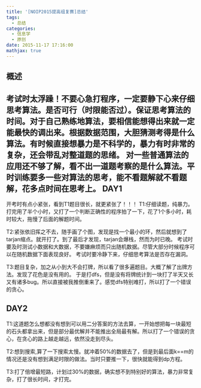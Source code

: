 ```yaml
---
title: '[NOIP2015提高组复赛]总结'
tags:
  - 总结
categories:
  - 信息学
  - 原创
date: 2015-11-17 17:16:00
mathjax: true
---
```

**概述**
--
考试时太浮躁！不要心急打程序，一定要静下心来仔细思考算法。是否可行（时限能否过）。保证思考算法的时间。对于自己熟练地算法，要相信能想得出来就一定能最快的调出来。根据数据范围，大胆猜测考得是什么算法。有时候直接想暴力是不科学的，暴力有时非常的复杂，还会带乱对整道题的思绪。
对一些普通算法的应用还不够了解，看不出一道题考察的是什么算法。平时训练要多一些对算法的思考，能不看题解就不看题解，花多点时间在思考上。
**DAY1**
--
开考时有点小紧张，看到T1题目很长，就更紧张了！！！
T1:仔细读题，纯暴力。打完用了半个小时，又打了一个判断正确性的程序拍了一下，花了1个多小时，耗时较大，拖慢了后面的解题时间。

T2:紧张依旧挥之不去，随手画了个图，发现是找一个最小的环，然后就想到了tarjan缩点。就开打了。到了最后才发现，tarjan会爆栈，然而为时已晚。
考试时要及时测试小数据和大数据，不要嫌麻烦而只出随机数据。尽管大部分时候程序可以在随机数据下面表现良好。
考试时要冷静下来，仔细思考算法是否存在漏洞。

T3:题目复杂，加之从小到大不会打牌，所以看了很多遍题目。大概了解了出牌方法。发现了花色是没有用的。
于是打dfs，但是没有将牌统计到一块打了半天又长又有诸多bug。所以直接被我推倒重来了。感觉dfs特别难打，所以打了一个错误的贪心。

**DAY2**
--
T1:这道题怎么想都没有想到可以用二分答案的方法去算，一开始想把每一块最短的石头都拿出来，但是部分最优解并不能推出全局最有解。所以打了一个错误的贪心，在贪心的路上越走越远，依然没走到尽头。

T2:想到搜索,算了一下搜索太慢。就冲着50%的数据去了，但是到最后面k==m的情况还是没有想到满足时限的做法。当时只要推一下，很快就能得到dp方程。

T3:打了倍增最短路，计划过30%的数据，确实想不到特别好的算法，暴力非常复杂，打了很长时间，才打完。